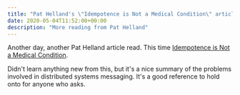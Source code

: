 ```yaml
---
title: "Pat Helland's \"Idempotence is Not a Medical Condition\" article"
date: 2020-05-04T11:52:00+00:00
description: "More reading from Pat Helland"
---
```

Another day, another Pat Helland article read.  This time
[Idempotence is Not a Medical Condition](../../../elements/research-resources/2012-04-14-idempotence.pdf).

Didn't learn anything new from this, but it's a nice summary of the problems involved in distributed systems
messaging.  It's a good reference to hold onto for anyone who asks.
